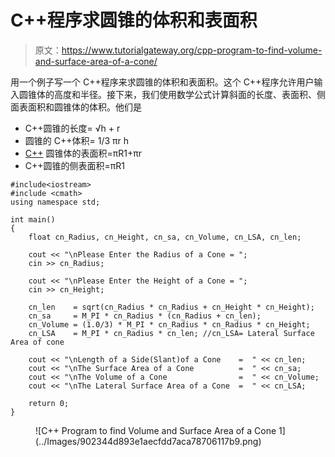 # C++程序求圆锥的体积和表面积

> 原文：<https://www.tutorialgateway.org/cpp-program-to-find-volume-and-surface-area-of-a-cone/>

用一个例子写一个 C++程序来求圆锥的体积和表面积。这个 C++程序允许用户输入圆锥体的高度和半径。接下来，我们使用数学公式计算斜面的长度、表面积、侧面表面积和圆锥体的体积。他们是

*   C++圆锥的长度= √h + r
*   圆锥的 C++体积= 1/3 πr h
*   [C++](https://www.tutorialgateway.org/cpp-programs/) 圆锥体的表面积=πR1+πr
*   C++圆锥的侧表面积=πR1

```
#include<iostream>
#include <cmath>
using namespace std;

int main()
{
	float cn_Radius, cn_Height, cn_sa, cn_Volume, cn_LSA, cn_len;

	cout << "\nPlease Enter the Radius of a Cone = ";
	cin >> cn_Radius;

	cout << "\nPlease Enter the Height of a Cone = ";
	cin >> cn_Height;

	cn_len    = sqrt(cn_Radius * cn_Radius + cn_Height * cn_Height);
	cn_sa     = M_PI * cn_Radius * (cn_Radius + cn_len);
	cn_Volume = (1.0/3) * M_PI * cn_Radius * cn_Radius * cn_Height;
	cn_LSA    = M_PI * cn_Radius * cn_len; //cn_LSA= Lateral Surface Area of cone

	cout << "\nLength of a Side(Slant)of a Cone    =  " << cn_len;
	cout << "\nThe Surface Area of a Cone          =  " << cn_sa;
	cout << "\nThe Volume of a Cone                =  " << cn_Volume;
	cout << "\nThe Lateral Surface Area of a Cone  =  " << cn_LSA;

 	return 0;
}
```

<figure class="wp-block-image size-large">![C++ Program to find Volume and Surface Area of a Cone 1](../Images/902344d893e1aecfdd7aca78706117b9.png)</figure>